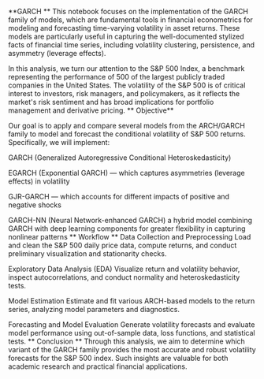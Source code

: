 **GARCH
**
This notebook focuses on the implementation of the GARCH family of models, which are fundamental tools in financial econometrics for modeling and forecasting time-varying volatility in asset returns. These models are particularly useful in capturing the well-documented stylized facts of financial time series, including volatility clustering, persistence, and asymmetry (leverage effects).

In this analysis, we turn our attention to the S&P 500 Index, a benchmark representing the performance of 500 of the largest publicly traded companies in the United States. The volatility of the S&P 500 is of critical interest to investors, risk managers, and policymakers, as it reflects the market's risk sentiment and has broad implications for portfolio management and derivative pricing.
**
Objective**

Our goal is to apply and compare several models from the ARCH/GARCH family to model and forecast the conditional volatility of S&P 500 returns. Specifically, we will implement:

GARCH (Generalized Autoregressive Conditional Heteroskedasticity)

EGARCH (Exponential GARCH) — which captures asymmetries (leverage effects) in volatility

GJR-GARCH — which accounts for different impacts of positive and negative shocks

GARCH-NN (Neural Network-enhanced GARCH) a hybrid model combining GARCH with deep learning components for greater flexibility in capturing nonlinear patterns
**
Workflow
**
Data Collection and Preprocessing
Load and clean the S&P 500 daily price data, compute returns, and conduct preliminary visualization and stationarity checks.

Exploratory Data Analysis (EDA)
Visualize return and volatility behavior, inspect autocorrelations, and conduct normality and heteroskedasticity tests.

Model Estimation
Estimate and fit various ARCH-based models to the return series, analyzing model parameters and diagnostics.

Forecasting and Model Evaluation
Generate volatility forecasts and evaluate model performance using out-of-sample data, loss functions, and statistical tests.
**
Conclusion
**
Through this analysis, we aim to determine which variant of the GARCH family provides the most accurate and robust volatility forecasts for the S&P 500 index. Such insights are valuable for both academic research and practical financial applications.
